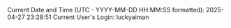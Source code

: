 Current Date and Time (UTC - YYYY-MM-DD HH:MM:SS formatted): 2025-04-27 23:28:51
Current User's Login: luckyaiman
